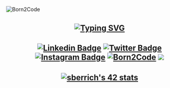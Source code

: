 ## <h2 align="center">

<img src="https://img.shields.io/badge/Born2Code-%23FF6950.svg?style=flat-square&logo=42" alt="Born2Code">
  
## <h2 align="center"> [![Typing SVG](https://readme-typing-svg.herokuapp.com?color=F77B78&lines=Nice+to+meet+you%2C+;I'm+Samir+Berrichi%2C;Front-end++developer%2C+;I'm+from+Morocco%2C;living+in+Khouribga+%F0%9F%8C%B1;+I%E2%80%99m+currently+studying+at+1337)](https://git.io/typing-svg)

## <h2 align="center"> [![Linkedin Badge](https://img.shields.io/badge/-LinkedIn-0e76a8?style=flat-square&logo=Linkedin&logoColor=white)](https://linkedin.com/in/samirberrichi) [![Twitter Badge](https://img.shields.io/badge/-Twitter-00acee?style=flat-square&logo=Twitter&logoColor=white)](https://twitter.com/samirberrichi) [![Instagram Badge](https://img.shields.io/badge/-Instagram-e4405f?style=flat-square&logo=Instagram&logoColor=white)](https://instagram.com/samirberrichi/) <a href="https://profile.intra.42.fr/users/sberrich" target="_blank"><img src="https://img.shields.io/badge/Born2Code-%23FF6950.svg?style=flat-square&logo=42" alt="Born2Code"></a> ![](https://komarev.com/ghpvc/?username=sberrich)

## <h2 align="center"> [![sberrich's 42 stats](https://badge.mediaplus.ma/darkblue/sberrich)](https://github.com/oakoudad/badge42)
